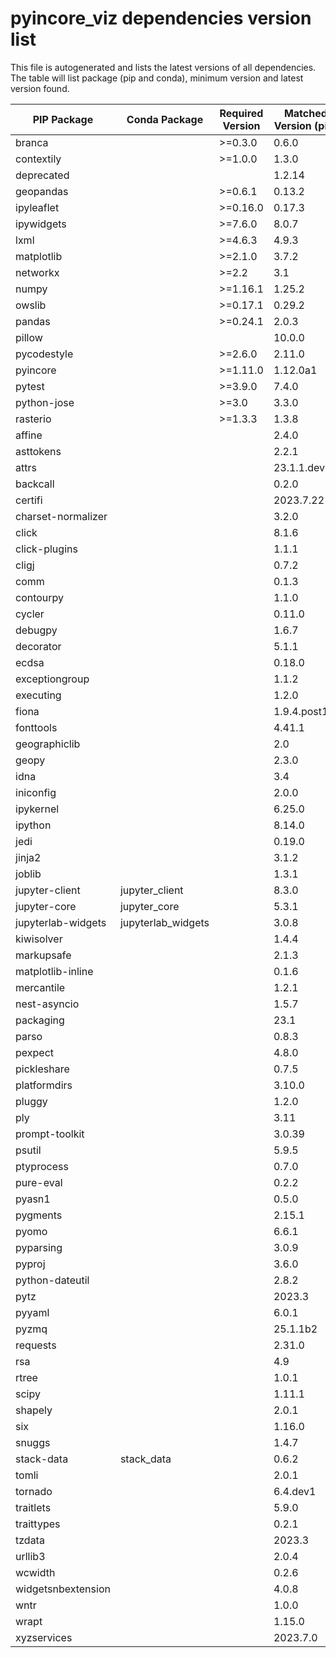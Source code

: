 # pyincore_viz dependencies version list

This file is autogenerated and lists the latest versions of all dependencies. The table will list package (pip and conda), minimum version and latest version found.

| PIP Package | Conda Package | Required Version | Matched Version (pip) |
|-------------|---------------|------------------|-----------------------|
| branca | | \>=0.3.0         | 0.6.0 |
| contextily | | \>=1.0.0         | 1.3.0 |
| deprecated | |                  | 1.2.14 |
| geopandas | | \>=0.6.1         | 0.13.2 |
| ipyleaflet | | \>=0.16.0        | 0.17.3 |
| ipywidgets | | \>=7.6.0         | 8.0.7 |
| lxml | | \>=4.6.3         | 4.9.3 |
| matplotlib | | \>=2.1.0         | 3.7.2 |
| networkx | | \>=2.2           | 3.1 |
| numpy | | \>=1.16.1        | 1.25.2 |
| owslib | | \>=0.17.1        | 0.29.2 |
| pandas | | \>=0.24.1        | 2.0.3 |
| pillow | |                  | 10.0.0 |
| pycodestyle | | \>=2.6.0         | 2.11.0 |
| pyincore | | \>=1.11.0        | 1.12.0a1 |
| pytest | | \>=3.9.0         | 7.4.0 |
| python-jose | | \>=3.0           | 3.3.0 |
| rasterio | | \>=1.3.3         | 1.3.8 |
| affine | |                  | 2.4.0 |
| asttokens | |                  | 2.2.1 |
| attrs | |                  | 23.1.1.dev47 |
| backcall | |                  | 0.2.0 |
| certifi | |                  | 2023.7.22 |
| charset-normalizer | |                  | 3.2.0 |
| click | |                  | 8.1.6 |
| click-plugins | |                  | 1.1.1 |
| cligj | |                  | 0.7.2 |
| comm | |                  | 0.1.3 |
| contourpy | |                  | 1.1.0 |
| cycler | |                  | 0.11.0 |
| debugpy | |                  | 1.6.7 |
| decorator | |                  | 5.1.1 |
| ecdsa | |                  | 0.18.0 |
| exceptiongroup | |                  | 1.1.2 |
| executing | |                  | 1.2.0 |
| fiona | |                  | 1.9.4.post1 |
| fonttools | |                  | 4.41.1 |
| geographiclib | |                  | 2.0 |
| geopy | |                  | 2.3.0 |
| idna | |                  | 3.4 |
| iniconfig | |                  | 2.0.0 |
| ipykernel | |                  | 6.25.0 |
| ipython | |                  | 8.14.0 |
| jedi | |                  | 0.19.0 |
| jinja2 | |                  | 3.1.2 |
| joblib | |                  | 1.3.1 |
| jupyter-client | jupyter_client |                  | 8.3.0 |
| jupyter-core | jupyter_core |                  | 5.3.1 |
| jupyterlab-widgets | jupyterlab_widgets |                  | 3.0.8 |
| kiwisolver | |                  | 1.4.4 |
| markupsafe | |                  | 2.1.3 |
| matplotlib-inline | |                  | 0.1.6 |
| mercantile | |                  | 1.2.1 |
| nest-asyncio | |                  | 1.5.7 |
| packaging | |                  | 23.1 |
| parso | |                  | 0.8.3 |
| pexpect | |                  | 4.8.0 |
| pickleshare | |                  | 0.7.5 |
| platformdirs | |                  | 3.10.0 |
| pluggy | |                  | 1.2.0 |
| ply | |                  | 3.11 |
| prompt-toolkit | |                  | 3.0.39 |
| psutil | |                  | 5.9.5 |
| ptyprocess | |                  | 0.7.0 |
| pure-eval | |                  | 0.2.2 |
| pyasn1 | |                  | 0.5.0 |
| pygments | |                  | 2.15.1 |
| pyomo | |                  | 6.6.1 |
| pyparsing | |                  | 3.0.9 |
| pyproj | |                  | 3.6.0 |
| python-dateutil | |                  | 2.8.2 |
| pytz | |                  | 2023.3 |
| pyyaml | |                  | 6.0.1 |
| pyzmq | |                  | 25.1.1b2 |
| requests | |                  | 2.31.0 |
| rsa | |                  | 4.9 |
| rtree | |                  | 1.0.1 |
| scipy | |                  | 1.11.1 |
| shapely | |                  | 2.0.1 |
| six | |                  | 1.16.0 |
| snuggs | |                  | 1.4.7 |
| stack-data | stack_data |                  | 0.6.2 |
| tomli | |                  | 2.0.1 |
| tornado | |                  | 6.4.dev1 |
| traitlets | |                  | 5.9.0 |
| traittypes | |                  | 0.2.1 |
| tzdata | |                  | 2023.3 |
| urllib3 | |                  | 2.0.4 |
| wcwidth | |                  | 0.2.6 |
| widgetsnbextension | |                  | 4.0.8 |
| wntr | |                  | 1.0.0 |
| wrapt | |                  | 1.15.0 |
| xyzservices | |                  | 2023.7.0 |
